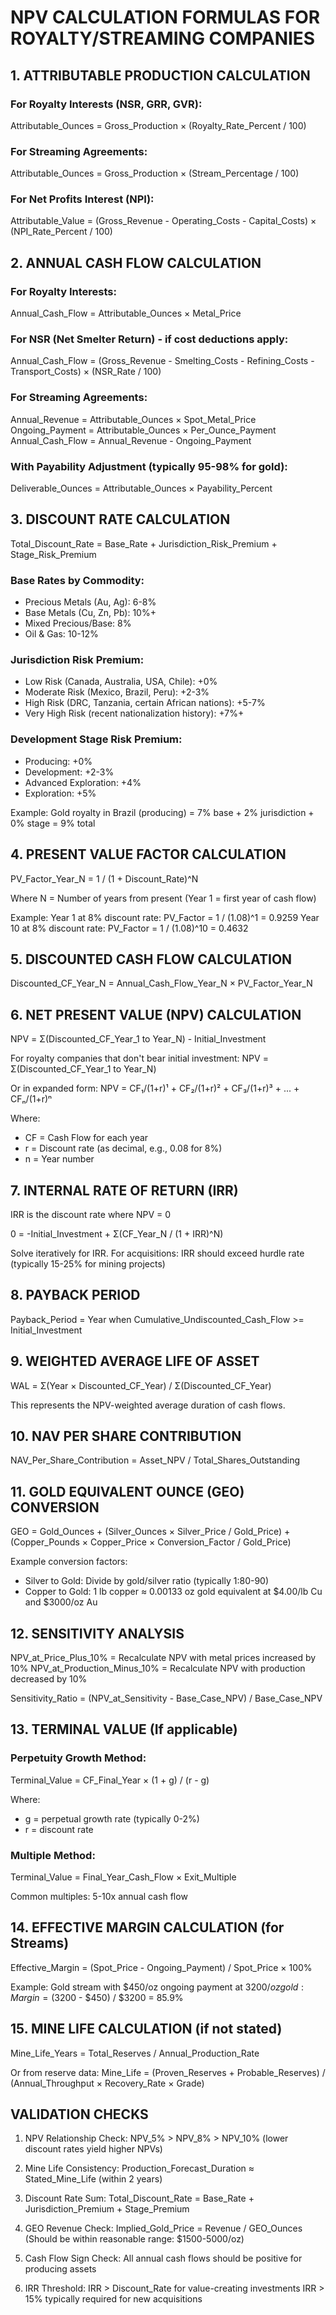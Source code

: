 
# NPV CALCULATION FORMULAS FOR ROYALTY/STREAMING COMPANIES

## 1. ATTRIBUTABLE PRODUCTION CALCULATION

### For Royalty Interests (NSR, GRR, GVR):
Attributable_Ounces = Gross_Production × (Royalty_Rate_Percent / 100)

### For Streaming Agreements:
Attributable_Ounces = Gross_Production × (Stream_Percentage / 100)

### For Net Profits Interest (NPI):
Attributable_Value = (Gross_Revenue - Operating_Costs - Capital_Costs) × (NPI_Rate_Percent / 100)


## 2. ANNUAL CASH FLOW CALCULATION

### For Royalty Interests:
Annual_Cash_Flow = Attributable_Ounces × Metal_Price

### For NSR (Net Smelter Return) - if cost deductions apply:
Annual_Cash_Flow = (Gross_Revenue - Smelting_Costs - Refining_Costs - Transport_Costs) × (NSR_Rate / 100)

### For Streaming Agreements:
Annual_Revenue = Attributable_Ounces × Spot_Metal_Price
Ongoing_Payment = Attributable_Ounces × Per_Ounce_Payment
Annual_Cash_Flow = Annual_Revenue - Ongoing_Payment

### With Payability Adjustment (typically 95-98% for gold):
Deliverable_Ounces = Attributable_Ounces × Payability_Percent


## 3. DISCOUNT RATE CALCULATION

Total_Discount_Rate = Base_Rate + Jurisdiction_Risk_Premium + Stage_Risk_Premium

### Base Rates by Commodity:
- Precious Metals (Au, Ag): 6-8%
- Base Metals (Cu, Zn, Pb): 10%+
- Mixed Precious/Base: 8%
- Oil & Gas: 10-12%

### Jurisdiction Risk Premium:
- Low Risk (Canada, Australia, USA, Chile): +0%
- Moderate Risk (Mexico, Brazil, Peru): +2-3%
- High Risk (DRC, Tanzania, certain African nations): +5-7%
- Very High Risk (recent nationalization history): +7%+

### Development Stage Risk Premium:
- Producing: +0%
- Development: +2-3%
- Advanced Exploration: +4%
- Exploration: +5%

Example: Gold royalty in Brazil (producing) = 7% base + 2% jurisdiction + 0% stage = 9% total


## 4. PRESENT VALUE FACTOR CALCULATION

PV_Factor_Year_N = 1 / (1 + Discount_Rate)^N

Where N = Number of years from present (Year 1 = first year of cash flow)

Example: 
Year 1 at 8% discount rate: PV_Factor = 1 / (1.08)^1 = 0.9259
Year 10 at 8% discount rate: PV_Factor = 1 / (1.08)^10 = 0.4632


## 5. DISCOUNTED CASH FLOW CALCULATION

Discounted_CF_Year_N = Annual_Cash_Flow_Year_N × PV_Factor_Year_N


## 6. NET PRESENT VALUE (NPV) CALCULATION

NPV = Σ(Discounted_CF_Year_1 to Year_N) - Initial_Investment

For royalty companies that don't bear initial investment:
NPV = Σ(Discounted_CF_Year_1 to Year_N)

Or in expanded form:
NPV = CF₁/(1+r)¹ + CF₂/(1+r)² + CF₃/(1+r)³ + ... + CFₙ/(1+r)ⁿ

Where:
- CF = Cash Flow for each year
- r = Discount rate (as decimal, e.g., 0.08 for 8%)
- n = Year number


## 7. INTERNAL RATE OF RETURN (IRR)

IRR is the discount rate where NPV = 0

0 = -Initial_Investment + Σ(CF_Year_N / (1 + IRR)^N)

Solve iteratively for IRR. For acquisitions:
IRR should exceed hurdle rate (typically 15-25% for mining projects)


## 8. PAYBACK PERIOD

Payback_Period = Year when Cumulative_Undiscounted_Cash_Flow >= Initial_Investment


## 9. WEIGHTED AVERAGE LIFE OF ASSET

WAL = Σ(Year × Discounted_CF_Year) / Σ(Discounted_CF_Year)

This represents the NPV-weighted average duration of cash flows.


## 10. NAV PER SHARE CONTRIBUTION

NAV_Per_Share_Contribution = Asset_NPV / Total_Shares_Outstanding


## 11. GOLD EQUIVALENT OUNCE (GEO) CONVERSION

GEO = Gold_Ounces + (Silver_Ounces × Silver_Price / Gold_Price) + 
                    (Copper_Pounds × Copper_Price × Conversion_Factor / Gold_Price)

Example conversion factors:
- Silver to Gold: Divide by gold/silver ratio (typically 1:80-90)
- Copper to Gold: 1 lb copper ≈ 0.00133 oz gold equivalent at $4.00/lb Cu and $3000/oz Au


## 12. SENSITIVITY ANALYSIS

NPV_at_Price_Plus_10% = Recalculate NPV with metal prices increased by 10%
NPV_at_Production_Minus_10% = Recalculate NPV with production decreased by 10%

Sensitivity_Ratio = (NPV_at_Sensitivity - Base_Case_NPV) / Base_Case_NPV


## 13. TERMINAL VALUE (If applicable)

### Perpetuity Growth Method:
Terminal_Value = CF_Final_Year × (1 + g) / (r - g)

Where:
- g = perpetual growth rate (typically 0-2%)
- r = discount rate

### Multiple Method:
Terminal_Value = Final_Year_Cash_Flow × Exit_Multiple

Common multiples: 5-10x annual cash flow


## 14. EFFECTIVE MARGIN CALCULATION (for Streams)

Effective_Margin = (Spot_Price - Ongoing_Payment) / Spot_Price × 100%

Example:
Gold stream with $450/oz ongoing payment at $3200/oz gold:
Margin = ($3200 - $450) / $3200 = 85.9%


## 15. MINE LIFE CALCULATION (if not stated)

Mine_Life_Years = Total_Reserves / Annual_Production_Rate

Or from reserve data:
Mine_Life = (Proven_Reserves + Probable_Reserves) / (Annual_Throughput × Recovery_Rate × Grade)


## VALIDATION CHECKS

1. NPV Relationship Check:
   NPV_5% > NPV_8% > NPV_10% (lower discount rates yield higher NPVs)

2. Mine Life Consistency:
   Production_Forecast_Duration ≈ Stated_Mine_Life (within 2 years)

3. Discount Rate Sum:
   Total_Discount_Rate = Base_Rate + Jurisdiction_Premium + Stage_Premium

4. GEO Revenue Check:
   Implied_Gold_Price = Revenue / GEO_Ounces
   (Should be within reasonable range: $1500-5000/oz)

5. Cash Flow Sign Check:
   All annual cash flows should be positive for producing assets

6. IRR Threshold:
   IRR > Discount_Rate for value-creating investments
   IRR > 15% typically required for new acquisitions
